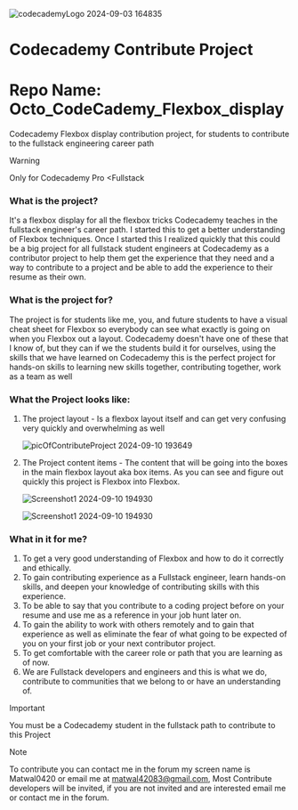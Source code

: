![codecademyLogo 2024-09-03 164835](https://github.com/user-attachments/assets/bc52dd6e-be10-44ea-9e29-03509c45d72f)   
# Codecademy Contribute Project
# Repo Name: Octo_CodeCademy_Flexbox_display
Codecademy Flexbox display contribution project, 
for students to contribute to the fullstack engineering career path 

> [!WARNING]
> Only for Codecademy Pro <Fullstack


### What is the project?
It's a flexbox display for all the flexbox tricks Codecademy teaches in the fullstack 
engineer's career path. I started this to get a better understanding of Flexbox techniques.
Once I started this I realized quickly that this could be a big project for all fullstack 
student engineers at Codecademy as a contributor project to help them get the experience that 
they need and a way to contribute to a project and be able to add the experience to their resume as
their own.



### What is the project for?
The project is for students like me, you, and future students to have a visual cheat
sheet for Flexbox so everybody can see what exactly is going on when you Flexbox out a layout.
Codecademy doesn't have one of these that I know of, but they can if we the students build it for ourselves, using the 
skills that we have learned on Codecademy this is the perfect project for hands-on skills to learning new skills together, 
contributing together, work as a team as well

### What the Project looks like:
 1. The project layout - Is a flexbox layout itself and can get very confusing very quickly and overwhelming as well

     ![picOfContributeProject 2024-09-10 193649](https://github.com/user-attachments/assets/7daaa1a2-44be-40d9-b5c1-d1aefdb7de36)

 2. The Project content items - The content that will be going into the boxes in the main flexbox layout aka box items.
    As you can see and figure out quickly this project is Flexbox into Flexbox. 

    ![Screenshot1 2024-09-10 194930](https://github.com/user-attachments/assets/332fcdd9-ea4e-44b9-b864-4491d37c34b6)

    ![Screenshot1 2024-09-10 194930](https://github.com/user-attachments/assets/332fcdd9-ea4e-44b9-b864-4491d37c34b6)

### What in it for me?
 1. To get a very good understanding of Flexbox and how to do it correctly and ethically.
 2. To gain contributing experience as a Fullstack engineer, learn hands-on skills, and deepen your knowledge of contributing skills with this experience.
 3. To be able to say that you contribute to a coding project before on your resume and use me as a reference in your job hunt later on.
 4. To gain the ability to work with others remotely and to gain that experience as well as eliminate the fear of what going to be expected of you on your first job or your next contributor project.
 6. To get comfortable with the career role or path that you are learning as of now.
 7. We are Fullstack developers and engineers and this is what we do, contribute to communities that we belong to or have an understanding of.
  > [!IMPORTANT]
  >  You must be a Codecademy student in the fullstack path to contribute to this Project

  > [!NOTE]
  > To contribute you can contact me in the forum my screen name is Matwal0420
  > or email me at matwal42083@gmail.com, Most Contribute developers will be invited, if you are not invited and are interested email me or contact me in the forum. 
    
